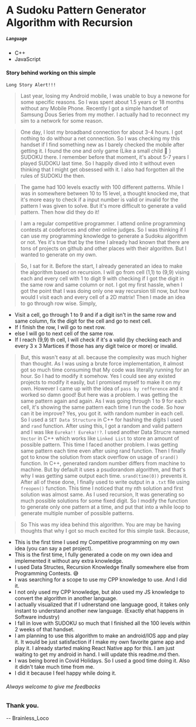 # A Sudoku Pattern Generator Algorithm with Recursion
##### `Language`
- C++
- JavaScript
#### Story behind working on this simple
`Long Story Alert!!!`
>Last year, losing my Android mobile, I was unable to buy a newone for some specific reasons. So I was spent about 1.5 years or 18 months without any Mobile Phone. Recently I got a simple handset of Samsung Dous Series from my mother. I actually had to reconnect my sim to a network for some reason.

>One day, I lost my broadband connection for about 3-4 hours. I got nothing to do withour a net connection. So I was checking my this handset if I find something new as I barely checked the mobile after getting it. I found the one and only game (Like a small child 🙊 ) SUDOKU there. I remember before that moment, it's about 5-7 years I played SUDOKU last time. So I happily dived into it without even thinking that I might get obsessed with it. I also had forgotten all the rules of SUDOKU the then.

>The game had 100 levels exactly with 100 different patterns. While I was in somewhere between 10 to 15 level, a thought knocked me, that it's more easy to check if a input number is valid or invalid for the pattern I was given to solve. But it's more difficult to generate a valid pattern. Then how did they do it! 

> I am a regular competitive programmer. I attend online programming contests at codeforces and other online judges. So I was thinking if I can use my programming knowledge to generate a Sudoku algorithm or not. Yes it's true that by the time I already had known that there are tons of projects on github and other places with their algorithm. But I wanted to generate on my own.

> So, I sat for it. Before the start, I already generated an idea to make the algorithm based on recursion. I will go from cell (1,1) to (9,9) vising each and every cell with 1 to digit 9 with checking if I got the digit in the same row and same column or not. I got my first hassle, when I got the point that I was doing only one way recursion till now, but how would I visit each and every cell of a 2D matrix! Then I made an idea to go through row wise. 
Simply,
- Visit a cell, go through 1 to 9 and if a digit isn't in the same row and same column, fix the digit for the cell and go to next cell.
- If I finish the row, I will go to next row.
- else I will go to next cell of the same row.
- If I reach (9,9) th cell, I will check if it's a valid (by checking each and every 3 x 3 Martices if those has any digit twice or more) or invalid.

>But, this wasn't easy at all. because the complexity was much higher than thought. As I was using a brute force implementation, it almost got so much time consuming that My code was literally running for an hour.
So I had to modify it somehow. Yes I could see any existed projects to modify it easily, but I promised myself to make it on my own. However I came up with the idea of `pass by refference` and it worked so damn good! But here was a problem. I was getting the same pattern again and again. As I was going through 1 to 9 for each cell, it's showing the same pattern each time I run the code. So how can it be improve? Yes, you got it. with random number in each cell. So I used a `SET Data Structure` in C++ for  hashing the digits I used and `rand` function. After using this, I got a random and valid pattern and I was like `Eureka!! Eureka!!?`. I used another Data Strucre named `Vector` in C++ which works like `Linked List` to store an amount of possible pattern. This time I faced another problem. I was getting same pattern each time even after using rand function. Then I finally got to know the solution from stack overflow on usage of `srand()` function. In C++, generated random number differs from machine to machine. But by default it uses a psudorandom algorithm, and that's why I was getting same output each time. `srand(time(0))` prevents it. After all of these done, I finally used to write output in a `.txt` file using `freopen()` function. This time I noticed that my nth solution and first solution was almost same. As I used recursion, It was generating so much possible solutions for some fixed digit. So I modify the function to generate only one pattern at a time, and put that into a while loop to generate multiple number of possible patterns.


> So This was my idea behind this algorithm. You are may be having thoughts that why I got so much excited for this simple task. Because,
- This is the first time I used my Competitive programming on my own idea (you can say a pet project).
- This is the first time, I fully generated a code on my own idea and implemented it without any extra knowledge.
- I used Data Structes, Recursion Knowledge finally somewhere else from Programming Contests. 😅
- I was searching for a scope to use my CPP knowledge to use. And I did it.
- I not only used my CPP knowledge, but also used my JS knowledge to convert the algorithm in another language.
- I actually visualized that if I udnerstand one language good, it takes only instant to understand another new language. (Exactly ehat happens in Software industry)
- I fall in love with SUDOKU so much that I finished all the 100 levels within 2 weeks of that handset.
- I am planning to use this algorithm to make an android/IOS app and play it. It would be just satisfaction if I make my own favorite game app and play it. I already started making React Native app for this. I am just waiting to get my android in hand. I will update this readme.md then.
- I was being bored in Covid Holidays. So I used a good time doing it. Also it didn't take much time from me.
- I did it because I feel happy while doing it.
###### Always welcome to give me feedbacks
### Thank you.
--  Brainless_Loco
